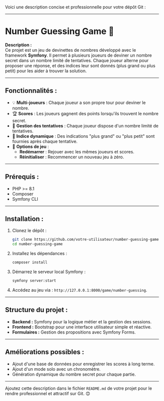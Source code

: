 Voici une description concise et professionnelle pour votre dépôt Git :  

---

# Number Guessing Game 🎲

**Description :**  
Ce projet est un jeu de devinettes de nombres développé avec le framework **Symfony**. Il permet à plusieurs joueurs de deviner un nombre secret dans un nombre limité de tentatives. Chaque joueur alterne pour proposer une réponse, et des indices leur sont donnés (plus grand ou plus petit) pour les aider à trouver la solution.

---

## Fonctionnalités :
- 💡 **Multi-joueurs** : Chaque joueur a son propre tour pour deviner le nombre.
- 🏆 **Scores** : Les joueurs gagnent des points lorsqu'ils trouvent le nombre secret.
- 🔄 **Gestion des tentatives** : Chaque joueur dispose d'un nombre limité de tentatives.
- 🎯 **Indice dynamique** : Des indications "plus grand" ou "plus petit" sont fournies après chaque tentative.
- 🔄 **Options de jeu** : 
  - **Redémarrer** : Rejouer avec les mêmes joueurs et scores.
  - **Réinitialiser** : Recommencer un nouveau jeu à zéro.

---

## Prérequis :
- PHP >= 8.1  
- Composer  
- Symfony CLI  

---

## Installation :
1. Clonez le dépôt :
   ```bash
   git clone https://github.com/votre-utilisateur/number-guessing-game.git
   cd number-guessing-game
   ```
2. Installez les dépendances :
   ```bash
   composer install
   ```
3. Démarrez le serveur local Symfony :
   ```bash
   symfony server:start
   ```
4. Accédez au jeu via : `http://127.0.0.1:8000/game/number-guessing`.

---

## Structure du projet :
- **Backend :** Symfony pour la logique métier et la gestion des sessions.  
- **Frontend :** Bootstrap pour une interface utilisateur simple et réactive.  
- **Formulaires :** Gestion des propositions avec Symfony Forms.

---

## Améliorations possibles :
- Ajout d'une base de données pour enregistrer les scores à long terme.
- Ajout d'un mode solo avec un chronomètre.
- Génération dynamique du nombre secret pour chaque partie.

---

Ajoutez cette description dans le fichier `README.md` de votre projet pour le rendre professionnel et attractif sur Git. 😊